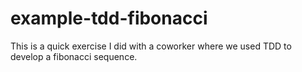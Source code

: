 # example-tdd-fibonacci
This is a quick exercise I did with a coworker where we used TDD to develop a
fibonacci sequence.

